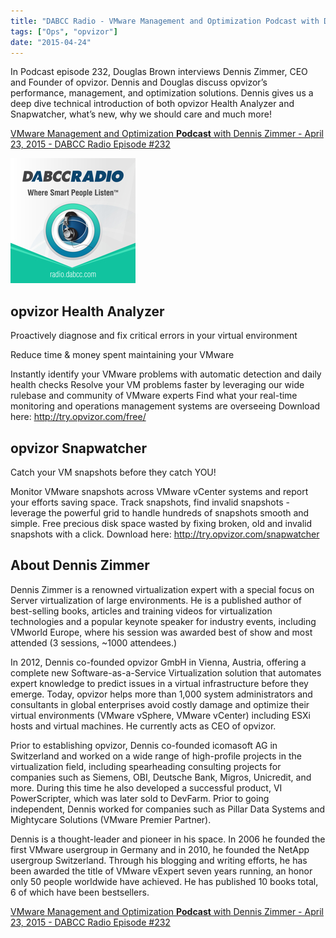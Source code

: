 ```yaml
---
title: "DABCC Radio - VMware Management and Optimization Podcast with Dennis Zimmer"
tags: ["Ops", "opvizor"]
date: "2015-04-24"
---
```


In Podcast episode 232, Douglas Brown interviews Dennis Zimmer, CEO and Founder of opvizor. Dennis and Douglas discuss opvizor’s performance, management, and optimization solutions. Dennis gives us a deep dive technical introduction of both opvizor Health Analyzer and Snapwatcher, what’s new, why we should care and much more!

[VMware Management and Optimization **Podcast** with Dennis Zimmer - April 23, 2015 - DABCC Radio Episode #232](http://www.dabcc.com/media.aspx?id=2823)

[![VMware Management and Optimization Podcast with Dennis Zimmer - April 23, 2015 - DABCC Radio Episode #232](/images/blog/DABCC-RADIO-200x200.jpg)](https://www.opvizor.com/wp-content/uploads/2015/04/DABCC-RADIO-200x200.jpg)

## opvizor Health Analyzer

Proactively diagnose and fix critical errors in your virtual environment

Reduce time & money spent maintaining your VMware

Instantly identify your VMware problems with automatic detection and daily health checks Resolve your VM problems faster by leveraging our wide rulebase and community of VMware experts Find what your real-time monitoring and operations management systems are overseeing Download here: http://try.opvizor.com/free/

## opvizor Snapwatcher

Catch your VM snapshots before they catch YOU!

Monitor VMware snapshots across VMware vCenter systems and report your efforts saving space. Track snapshots, find invalid snapshots - leverage the powerful grid to handle hundreds of snapshots smooth and simple. Free precious disk space wasted by fixing broken, old and invalid snapshots with a click. Download here: http://try.opvizor.com/snapwatcher

## About Dennis Zimmer

Dennis Zimmer is a renowned virtualization expert with a special focus on Server virtualization of large environments. He is a published author of best-selling books, articles and training videos for virtualization technologies and a popular keynote speaker for industry events, including VMworld Europe, where his session was awarded best of show and most attended (3 sessions, ~1000 attendees.)

In 2012, Dennis co-founded opvizor GmbH in Vienna, Austria, offering a complete new Software-as-a-Service Virtualization solution that automates expert knowledge to predict issues in a virtual infrastructure before they emerge. Today, opvizor helps more than 1,000 system administrators and consultants in global enterprises avoid costly damage and optimize their virtual environments (VMware vSphere, VMware vCenter) including ESXi hosts and virtual machines. He currently acts as CEO of opvizor.

Prior to establishing opvizor, Dennis co-founded icomasoft AG in Switzerland and worked on a wide range of high-profile projects in the virtualization field, including spearheading consulting projects for companies such as Siemens, OBI, Deutsche Bank, Migros, Unicredit, and more. During this time he also developed a successful product, VI PowerScripter, which was later sold to DevFarm. Prior to going independent, Dennis worked for companies such as Pillar Data Systems and Mightycare Solutions (VMware Premier Partner).

Dennis is a thought-leader and pioneer in his space. In 2006 he founded the first VMware usergroup in Germany and in 2010, he founded the NetApp usergroup Switzerland. Through his blogging and writing efforts, he has been awarded the title of VMware vExpert seven years running, an honor only 50 people worldwide have achieved. He has published 10 books total, 6 of which have been bestsellers.

[VMware Management and Optimization **Podcast** with Dennis Zimmer - April 23, 2015 - DABCC Radio Episode #232](http://www.dabcc.com/media.aspx?id=2823)
